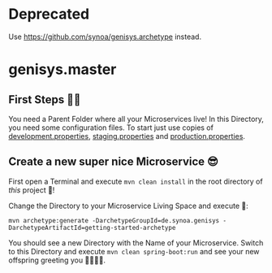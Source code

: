 # Deprecated

Use https://github.com/synoa/genisys.archetype instead. 

# genisys.master

## First Steps 👶🏽

You need a Parent Folder where all your Microservices live! In this Directory, you need some configuration files. To start just use copies of [development.properties](https://github.com/synoa/genisys.master/blob/master/development.properties), [staging.properties](https://github.com/synoa/genisys.master/blob/master/staging.properties) and [production.properties](https://github.com/synoa/genisys.master/blob/master/production.properties).

## Create a new super nice Microservice 😎

First open a Terminal and execute `mvn clean install` in the root directory of *this* project 👻!

Change the Directory to your Microservice Living Space and execute 🤖:
```
mvn archetype:generate -DarchetypeGroupId=de.synoa.genisys -DarchetypeArtifactId=getting-started-archetype
```
You should see a new Directory with the Name of your Microservice. Switch to this Directory and execute `mvn clean spring-boot:run` and see your new offspring greeting you 🙋🏼🤦🏽‍.
